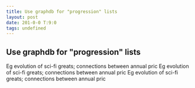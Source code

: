 ```yaml
---
title: Use graphdb for "progression" lists
layout: post
date: 201-0-0 T:9:0
tags: undefined
---
```

## Use graphdb for "progression" lists

Eg evolution of sci-fi greats\; connections between annual pricEg evolution of sci-fi greats\; connections between annual pricEg evolution of sci-fi greats\; connections between annual pric
